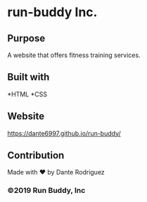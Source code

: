 # run-buddy Inc.


## Purpose
A website that offers fitness training services.


## Built with 
*HTML
*CSS


## Website
https://dante6997.github.io/run-buddy/


## Contribution
Made with ❤️ by Dante Rodriguez


### &copy;2019 Run Buddy, Inc
